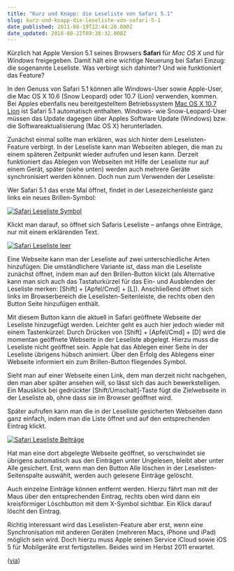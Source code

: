 ```yaml
---
title: "Kurz und Knapp: die Leseliste von Safari 5.1"
slug: kurz-und-knapp-die-leseliste-von-safari-5-1
date_published: 2011-08-19T22:44:20.000Z
date_updated: 2018-08-22T09:38:32.000Z
---
```


Kürzlich hat Apple Version 5.1 seines Browsers **Safari** für *Mac OS X* und für *Windows* freigegeben. Damit hält eine wichtige Neuerung bei Safari Einzug: die sogenannte Leseliste. Was verbirgt sich dahinter? Und wie funktioniert das Feature?

In den Genuss von Safari 5.1 können alle Windows-User sowie Apple-User, die Mac OS X 10.6 (Snow Leopard) oder 10.7 (Lion) verwenden, kommen. Bei Apples ebenfalls neu bereitgestelltem Betriebssystem [Mac OS X 10.7 Lion](__GHOST_URL__/os-x-10-7-ist-da/) ist Safari 5.1 automatisch enthalten. Windows- wie Snow-Leopard-User müssen das Update dagegen über Apples Software Update (Windows) bzw. die Softwareaktualisierung (Mac OS X) herunterladen.

Zunächst einmal sollte man erklären, was sich hinter dem Leselisten-Feature verbirgt. In der Leseliste kann man Webseiten ablegen, die man zu einem späteren Zeitpunkt wieder aufrufen und lesen kann. Derzeit funktioniert das Ablegen von Webseiten mit Hilfe der Leseliste nur auf einem Gerät, später (siehe unten) werden auch mehrere Geräte synchronisiert werden können. Doch nun zum Verwenden der Leseliste:

Wer Safari 5.1 das erste Mal öffnet, findet in der Lesezeichenleiste ganz links ein neues Brillen-Symbol:

[![Safari Leseliste Symbol](//picdump.thafaker.de/2011/08/Bildschirmfoto-2011-08-20-um-00.35.55.png)](http://picdump.thafaker.de/2011/08/Bildschirmfoto-2011-08-20-um-00.35.55.png)

Klickt man darauf, so öffnet sich Safaris Leseliste – anfangs ohne Einträge, nur mit einem erklärenden Text.

[![Safari Leseliste leer](//picdump.thafaker.de/2011/08/Bildschirmfoto-2011-08-20-um-00.35.23.png)](http://picdump.thafaker.de/2011/08/Bildschirmfoto-2011-08-20-um-00.35.23.png)

Eine Webseite kann man der Leseliste auf zwei unterschiedliche Arten hinzufügen: Die umständlichere Variante ist, dass man die Leseliste zunächst öffnet, indem man auf den Brillen-Button klickt (als Alternative kann man sich auch das Tastaturkürzel für das Ein- und Ausblenden der Leseliste merken: [Shift] + [Apfel/Cmd] + [L]). Anschließend öffnet sich links im Browserbereich die Leselisten-Seitenleiste, die rechts oben den Button Seite hinzufügen enthält.

Mit diesem Button kann die aktuell in Safari geöffnete Webseite der Leseliste hinzugefügt werden. Leichter geht es auch hier jedoch wieder mit einem Tastenkürzel: Durch Drücken von [Shift] + [Apfel/Cmd] + [D] wird die momentan geöffnete Webseite in der Leseliste abgelegt. Hierzu muss die Leseliste nicht geöffnet sein. Apple hat das Ablegen einer Seite in der Leseliste übrigens hübsch animiert. Über den Erfolg des Ablegens einer Webseite informiert ein zum Brillen-Button fliegendes Symbol.

Sieht man auf einer Webseite einen Link, dem man derzeit nicht nachgehen, den man aber später ansehen will, so lässt sich das auch bewerkstelligen. Ein Mausklick bei gedrückter [Shift/Umschalt]-Taste fügt die Zielwebseite in der Leseliste ab, ohne dass sie im Browser geöffnet wird.

Später aufrufen kann man die in der Leseliste gesicherten Webseiten dann ganz einfach, indem man die Liste öffnet und auf den entsprechenden Eintrag klickt.

[![Safari Leseliste Beiträge](//picdump.thafaker.de/2011/08/Bildschirmfoto-2011-08-20-um-00.37.07.png)](http://picdump.thafaker.de/2011/08/Bildschirmfoto-2011-08-20-um-00.37.07.png)

Hat man eine dort abgelegte Webseite geöffnet, so verschwindet sie übrigens automatisch aus den Einträgen unter Ungelesen, bleibt aber unter Alle gesichert. Erst, wenn man den Button Alle löschen in der Leselisten-Seitenspalte auswählt, werden auch gelesene Einträge gelöscht.

Auch einzelne Einträge können entfernt werden. Hierzu fährt man mit der Maus über den entsprechenden Eintrag, rechts oben wird dann ein kreisförmiger Löschbutton mit dem X-Symbol sichtbar. Ein Klick darauf löscht den Eintrag.

Richtig interessant wird das Leselisten-Feature aber erst, wenn eine Synchronisation mit anderen Geräten (mehreren Macs, iPhone und iPad) möglich sein wird. Doch hierzu muss Apple seinen Service iCloud sowie iOS 5 für Mobilgeräte erst fertigstellen. Beides wird im Herbst 2011 erwartet.

([via](http://tinyurl.com/3w5lnoh))
